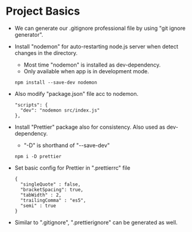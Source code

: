 # Project Basics

- We can generate our .gitignore professional file by using "git ignore generator".

- Install "nodemon" for auto-restarting node.js server when detect changes in the directory.
  - Most time "nodemon" is installed as dev-dependency.
  - Only available when app is in development mode.
  ```
  npm install --save-dev nodemon
  ```

- Also modify "package.json" file acc to nodemon.
  ```
  "scripts": {
    "dev": "nodemon src/index.js"
  },
  ```

- Install "Prettier" package also for consistency. Also used as dev-dependency.
  - "-D" is shorthand of "--save-dev"
  ```
  npm i -D prettier
  ```

- Set basic config for Prettier in ".prettierrc" file
  ```
  {
    "singleQuote" : false,
    "bracketSpacing": true,
    "tabWidth" : 2,
    "trailingComma" : "es5",
    "semi" : true
  }
  ```

- Similar to ".gitignore", ".prettierignore" can be generated as well.